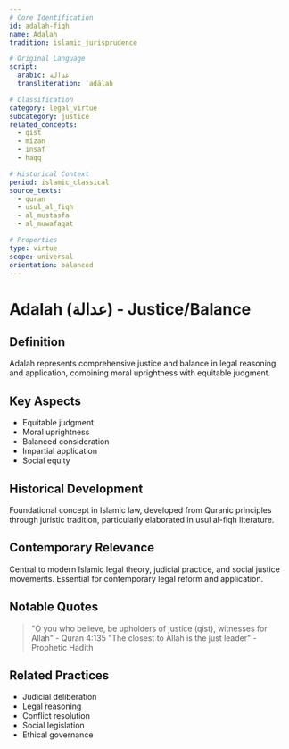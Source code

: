 ```yaml
---
# Core Identification
id: adalah-fiqh
name: Adalah
tradition: islamic_jurisprudence

# Original Language
script:
  arabic: عدالة
  transliteration: ʿadālah

# Classification
category: legal_virtue
subcategory: justice
related_concepts:
  - qist
  - mizan
  - insaf
  - haqq

# Historical Context
period: islamic_classical
source_texts:
  - quran
  - usul_al_fiqh
  - al_mustasfa
  - al_muwafaqat

# Properties
type: virtue
scope: universal
orientation: balanced
---
```


# Adalah (عدالة) - Justice/Balance

## Definition
Adalah represents comprehensive justice and balance in legal reasoning and application, combining moral uprightness with equitable judgment.

## Key Aspects
- Equitable judgment
- Moral uprightness
- Balanced consideration
- Impartial application
- Social equity

## Historical Development
Foundational concept in Islamic law, developed from Quranic principles through juristic tradition, particularly elaborated in usul al-fiqh literature.

## Contemporary Relevance
Central to modern Islamic legal theory, judicial practice, and social justice movements. Essential for contemporary legal reform and application.

## Notable Quotes
> "O you who believe, be upholders of justice (qist), witnesses for Allah" - Quran 4:135
> "The closest to Allah is the just leader" - Prophetic Hadith

## Related Practices
- Judicial deliberation
- Legal reasoning
- Conflict resolution
- Social legislation
- Ethical governance
